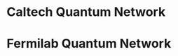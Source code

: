 <!-- TITLE: Home -->
<!-- SUBTITLE: A quick summary of Home -->

# Caltech Quantum Network
# Fermilab Quantum Network